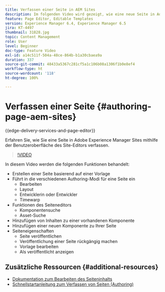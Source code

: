 ```yaml
---
title: Verfassen einer Seite in AEM Sites
description: Im folgenden Video wird gezeigt, wie eine neue Seite in Adobe Experience Manager Sites mithilfe der Benutzeroberfläche des Site-Editors verfasst wird
feature: Page Editor, Editable Templates
version: Experience Manager 6.4, Experience Manager 6.5
jira: KT-4497
thumbnail: 31828.jpg
topic: Content Management
role: User
level: Beginner
doc-type: Feature Video
exl-id: a14c511f-504a-48ce-864b-b1a30cbaea9a
duration: 337
source-git-commit: 48433a5367c281cf5a1c106b08a1306f1b0e8ef4
workflow-type: ht
source-wordcount: '118'
ht-degree: 100%

---
```


# Verfassen einer Seite {#authoring-page-aem-sites}

{{edge-delivery-services-and-page-editor}}

Erfahren Sie, wie Sie eine Seite in Adobe Experience Manager Sites mithilfe der Benutzeroberfläche des Site-Editors verfassen.

>[!VIDEO](https://video.tv.adobe.com/v/36940?quality=12&learn=on&captions=ger)

In diesem Video werden die folgenden Funktionen behandelt:

* Erstellen einer Seite basierend auf einer Vorlage
* Führt in die verschiedenen Authoring-Modi für eine Seite ein
   * Bearbeiten
   * Layout
   * Entwicklerin oder Entwickler
   * Timewarp
* Funktionen des Seiteneditors
   * Komponentensuche
   * Asset-Suche
* Hinzufügen von Inhalten zu einer vorhandenen Komponente
* Hinzufügen einer neuen Komponente zu Ihrer Seite
* Seiteneigenschaften
   * Seite veröffentlichen
   * Veröffentlichung einer Seite rückgängig machen
   * Vorlage bearbeiten
   * Als veröffentlicht anzeigen

## Zusätzliche Ressourcen {#additional-resources}

* [Dokumentation zum Bearbeiten des Seiteninhalts](https://experienceleague.adobe.com/docs/experience-manager-cloud-service/sites/authoring/fundamentals/editing-content.html?lang=de)
* [Schnellstartanleitung zum Verfassen von Seiten (Authoring)](https://experienceleague.adobe.com/docs/experience-manager-cloud-service/sites/authoring/getting-started/quick-start.html?lang=de)
